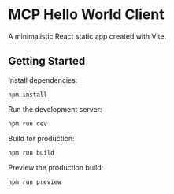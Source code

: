 # MCP Hello World Client

A minimalistic React static app created with Vite.

## Getting Started

Install dependencies:
```
npm install
```

Run the development server:
```
npm run dev
```

Build for production:
```
npm run build
```

Preview the production build:
```
npm run preview
```
